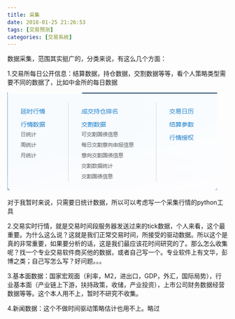```yaml
---
title: 采集
date: 2018-01-25 21:26:53
tags: [交易预测]
categories: [交易系统]
---
```


数据采集，范围其实挺广的，分类来说，有这么几个方面：

1.交易所每日公开信息：结算数据，持仓数据，交割数据等等，看个人策略类型需要不同的数据了，比如中金所的每日数据

![img](../images/8.png)

对于我暂时来说，只需要日统计数据，所以可以考虑写一个采集行情的python工具

2.交易实时行情，就是交易时间段服务器发送过来的tick数据，个人来看，这个最重要。为什么这么说？这就是我们正常交易时间，所接受的驱动数据。所以这个是真的非常重要，如果要分析的话，这是我们最应该花时间研究的了。那么怎么收集呢？找一个专业交易软件商买他的数据，或者自己写一个。专业软件上有文华，彭博之类；自己写怎么写？好问题。。。

3.基本面数据：国家宏观面（利率，M2，进出口，GDP，外汇，国际局势），行业基本面（产业链上下游，扶持政策，收储，产业投资），上市公司财务数据经营数据等等。这个本人用不上，暂时不研究不收集。

4.新闻数据：这个不做时间驱动策略估计也用不上。略过